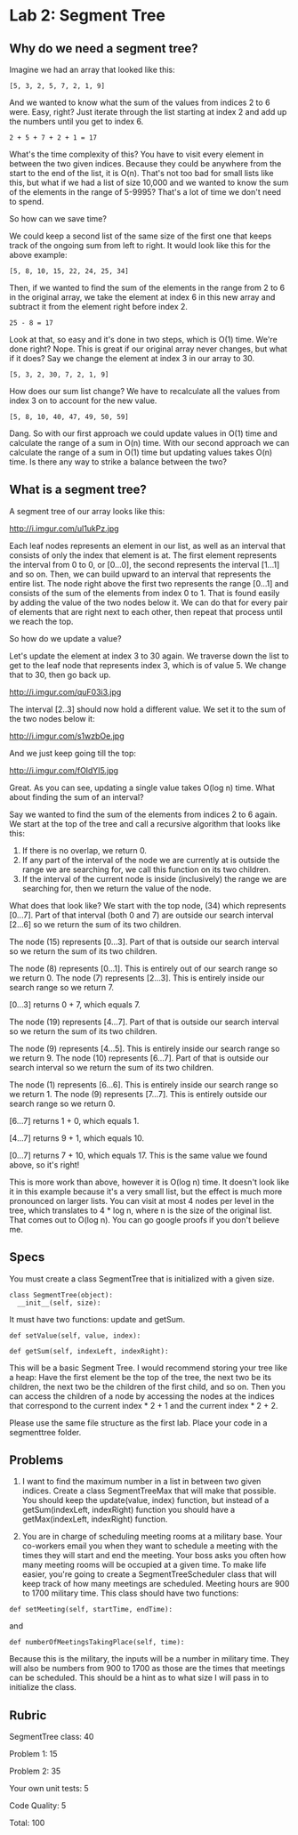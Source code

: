 # Lab 2: Segment Tree

## Why do we need a segment tree?

Imagine we had an array that looked like this:

```
[5, 3, 2, 5, 7, 2, 1, 9]
```

And we wanted to know what the sum of the values from indices 2 to 6 were. Easy, right? Just iterate through the list starting at index 2 and add up the numbers until you get to index 6.

```
2 + 5 + 7 + 2 + 1 = 17
```

What's the time complexity of this? You have to visit every element in between the two given indices. Because they could be anywhere from the start to the end of the list, it is O(n). That's not too bad for small lists like this, but what if we had a list of size 10,000 and we wanted to know the sum of the elements in the range of 5-9995? That's a lot of time we don't need to spend.

So how can we save time? 

We could keep a second list of the same size of the first one that keeps track of the ongoing sum from left to right. It would look like this for the above example:

```
[5, 8, 10, 15, 22, 24, 25, 34]
```

Then, if we wanted to find the sum of the elements in the range from 2 to 6 in the original array, we take the element at index 6 in this new array and subtract it from the element right before index 2.

```
25 - 8 = 17
```

Look at that, so easy and it's done in two steps, which is O(1) time. We're done right? Nope. This is great if our original array never changes, but what if it does? Say we change the element at index 3 in our array to 30.

```
[5, 3, 2, 30, 7, 2, 1, 9]
```

How does our sum list change? We have to recalculate all the values from index 3 on to account for the new value.

```
[5, 8, 10, 40, 47, 49, 50, 59]
```

Dang. So with our first approach we could update values in O(1) time and calculate the range of a sum in O(n) time. With our second approach we can calculate the range of a sum in O(1) time but updating values takes O(n) time. Is there any way to strike a balance between the two?

## What is a segment tree?

A segment tree of our array looks like this:

http://i.imgur.com/ul1ukPz.jpg

Each leaf nodes represents an element in our list, as well as an interval that consists of only the index that element is at.
The first element represents the interval from 0 to 0, or [0...0], the second represents the interval [1...1] and so on. Then, we can build upward to an interval that represents the entire list. The node right above the first two represents the range [0...1] and consists of the sum of the elements from index 0 to 1. That is found easily by adding the value of the two nodes below it. We can do that for every pair of elements that are right next to each other, then repeat that process until we reach the top.

So how do we update a value?

Let's update the element at index 3 to 30 again. We traverse down the list to get to the leaf node that represents index 3, which is of value 5. We change that to 30, then go back up.

http://i.imgur.com/quF03i3.jpg

The interval [2..3] should now hold a different value. We set it to the sum of the two nodes below it:

http://i.imgur.com/s1wzbOe.jpg

And we just keep going till the top:

http://i.imgur.com/fOldYI5.jpg

Great. As you can see, updating a single value takes O(log n) time. What about finding the sum of an interval?

Say we wanted to find the sum of the elements from indices 2 to 6 again. We start at the top of the tree and call a recursive algorithm that looks like this:

1. If there is no overlap, we return 0.
2. If any part of the interval of the node we are currently at is outside the range we are searching for, we call this function on its two children.
3. If the interval of the current node is inside (inclusively) the range we are searching for, then we return the value of the node.

What does that look like? We start with the top node, (34) which represents [0...7]. Part of that interval (both 0 and 7) are outside our search interval [2...6] so we return the sum of its two children.

The node (15) represents [0...3]. Part of that is outside our search interval so we return the sum of its two children.

The node (8) represents [0...1]. This is entirely out of our search range so we return 0.
The node (7) represents [2...3]. This is entirely inside our search range so we return 7.

[0...3] returns 0 + 7, which equals 7.

The node (19) represents [4...7]. Part of that is outside our search interval so we return the sum of its two children.

The node (9) represents [4...5]. This is entirely inside our search range so we return 9.
The node (10) represents [6...7]. Part of that is outside our search interval so we return the sum of its two children.

The node (1) represents [6...6]. This is entirely inside our search range so we return 1.
The node (9) represents [7...7]. This is entirely outside our search range so we return 0.

[6...7] returns 1 + 0, which equals 1.

[4...7] returns 9 + 1, which equals 10.

[0...7] returns 7 + 10, which equals 17. This is the same value we found above, so it's right!

This is more work than above, however it is O(log n) time. It doesn't look like it in this example because it's a very small list, but the effect is much more pronounced on larger lists. You can visit at most 4 nodes per level in the tree, which translates to 4 * log n, where n is the size of the original list. That comes out to O(log n). You can go google proofs if you don't believe me.

## Specs

You must create a class SegmentTree that is initialized with a given size.

```
class SegmentTree(object):
  __init__(self, size):
```

It must have two functions: update and getSum.
```
def setValue(self, value, index):
```
```
def getSum(self, indexLeft, indexRight):
```

This will be a basic Segment Tree. I would recommend storing your tree like a heap: Have the first element be the top of the tree, the next two be its children, the next two be the children of the first child, and so on. Then you can access the children of a node by accessing the nodes at the indices that correspond to the current index * 2 + 1 and the current index * 2 + 2.

Please use the same file structure as the first lab. Place your code in a segmenttree folder.

## Problems

1. I want to find the maximum number in a list in between two given indices. Create a class SegmentTreeMax that will make that possible. You should keep the update(value, index) function, but instead of a getSum(indexLeft, indexRight) function you should have a getMax(indexLeft, indexRight) function.

2. You are in charge of scheduling meeting rooms at a military base. Your co-workers email you when they want to schedule a meeting with the times they will start and end the meeting. Your boss asks you often how many meeting rooms will be occupied at a given time. To make life easier, you're going to create a SegmentTreeScheduler class that will keep track of how many meetings are scheduled. Meeting hours are 900 to 1700 military time. 
This class should have two functions: 
```
def setMeeting(self, startTime, endTime):
```
and 
```
def numberOfMeetingsTakingPlace(self, time):
```
Because this is the military, the inputs will be a number in military time. They will also be numbers from 900 to 1700 as those are the times that meetings can be scheduled. This should be a hint as to what size I will pass in to initialize the class.

## Rubric

SegmentTree class: 40

Problem 1: 15

Problem 2: 35

Your own unit tests: 5

Code Quality: 5

Total: 100

